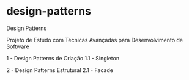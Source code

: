 # design-patterns
Design Patterns

Projeto de Estudo com Técnicas Avançadas para Desenvolvimento de Software

1 - Design Patterns de Criação
	1.1 - Singleton

2 - Design Patterns Estrutural
	2.1 - Facade	